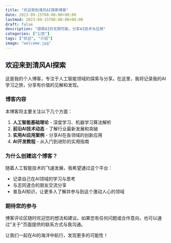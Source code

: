 ```yaml
---
title: "欢迎来到清风AI探索博客"
date: 2023-09-15T08:00:00+08:00
lastmod: 2023-09-15T08:00:00+08:00
draft: false
description: "探索AI的无限可能，分享AI技术与应用"
categories: ["公告"]
tags: ["欢迎", "介绍"]
image: "welcome.jpg"
---
```


## 欢迎来到清风AI探索

这是我的个人博客，专注于人工智能领域的探索与分享。在这里，我将记录我的AI学习之旅，分享有价值的见解和发现。

### 博客内容

本博客将主要关注以下几个方面：

1. **人工智能基础理论** - 深度学习、机器学习算法解析
2. **前沿AI技术动态** - 了解行业最新发展和突破
3. **实用AI应用案例** - 分享AI在各领域的创新应用
4. **AI开发教程** - 从入门到进阶的实用指南

### 为什么创建这个博客？

随着人工智能技术的飞速发展，我希望通过这个平台：

- 记录自己在AI领域的学习与思考
- 与志同道合的朋友交流分享
- 普及AI知识，让更多人了解并参与到这个激动人心的领域

### 期待您的参与

博客评论区随时欢迎您的想法和建议。如果您有任何问题或合作意向，也可以通过"关于"页面提供的联系方式与我沟通。

让我们一起在AI的海洋中航行，发现更多的可能性！ 